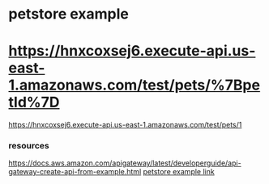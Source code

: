 # petstore example

# https://hnxcoxsej6.execute-api.us-east-1.amazonaws.com/test/pets/%7BpetId%7D

https://hnxcoxsej6.execute-api.us-east-1.amazonaws.com/test/pets/1

### resources
https://docs.aws.amazon.com/apigateway/latest/developerguide/api-gateway-create-api-from-example.html
[petstore example link](https://docs.aws.amazon.com/apigateway/latest/developerguide/api-gateway-create-api-from-example.html)

